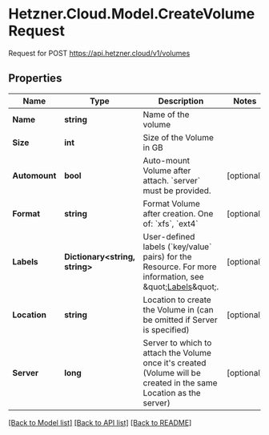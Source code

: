 # Hetzner.Cloud.Model.CreateVolumeRequest
Request for POST https://api.hetzner.cloud/v1/volumes

## Properties

Name | Type | Description | Notes
------------ | ------------- | ------------- | -------------
**Name** | **string** | Name of the volume | 
**Size** | **int** | Size of the Volume in GB | 
**Automount** | **bool** | Auto-mount Volume after attach. &#x60;server&#x60; must be provided. | [optional] 
**Format** | **string** | Format Volume after creation. One of: &#x60;xfs&#x60;, &#x60;ext4&#x60; | [optional] 
**Labels** | **Dictionary&lt;string, string&gt;** | User-defined labels (&#x60;key/value&#x60; pairs) for the Resource. For more information, see \&quot;[Labels](#labels)\&quot;.  | [optional] 
**Location** | **string** | Location to create the Volume in (can be omitted if Server is specified) | [optional] 
**Server** | **long** | Server to which to attach the Volume once it&#39;s created (Volume will be created in the same Location as the server) | [optional] 

[[Back to Model list]](../../README.md#documentation-for-models) [[Back to API list]](../../README.md#documentation-for-api-endpoints) [[Back to README]](../../README.md)

